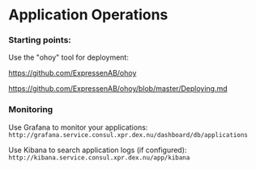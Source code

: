 # Application Operations

### Starting points:

Use the "ohoy" tool for deployment:

https://github.com/ExpressenAB/ohoy

https://github.com/ExpressenAB/ohoy/blob/master/Deploying.md

### Monitoring

Use Grafana to monitor your applications:
`http://grafana.service.consul.xpr.dex.nu/dashboard/db/applications`

Use Kibana to search application logs (if configured):
`http://kibana.service.consul.xpr.dex.nu/app/kibana`



